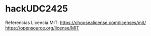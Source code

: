 # hackUDC2425

Referencias Licencia MIT:
https://choosealicense.com/licenses/mit/
https://opensource.org/license/MIT
